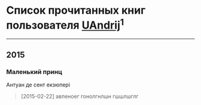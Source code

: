 # Список прочитанных книг пользователя [UAndrij](http://twitter.com/UAndrij)<sup>1</sup>
---

## 2015

### Маленький принц
Антуан де сент екзюпері
> [2015-02-22] авпеноег
> гонолгнлшн
> гшшлшглг



